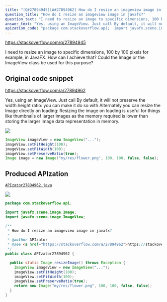 ```yaml
---
title: "[Q#27894945][A#27894962] How do I resize an imageview image in javafx?"
question_title: "How do I resize an imageview image in javafx?"
question_text: "I need to resize an image to specific dimensions, 100 by 100 pixels for example, in JavaFX. How can I achieve that? Could the Image or the ImageView class be used for this purpose?"
answer_text: "Yes, using an ImageView. Just call By default, it will not preserve the width:height ratio: you can make it do so with Alternately you can resize the Image directly on loading: Resizing the image on loading is useful for things like thumbnails of larger images as the memory required is lower than storing the larger image data representation in memory."
apization_code: "package com.stackoverflow.api;  import javafx.scene.image.Image; import javafx.scene.image.ImageView;  /**  * How do I resize an imageview image in javafx?  *  * @author APIzator  * @see <a href=\"https://stackoverflow.com/a/27894962\">https://stackoverflow.com/a/27894962</a>  */ public class APIzator27894962 {    public static Image resizeImage() throws Exception {     ImageView imageView = new ImageView(\"...\");     imageView.setFitHeight(100);     imageView.setFitWidth(100);     imageView.setPreserveRatio(true);     return new Image(\"my/res/flower.png\", 100, 100, false, false);   } }"
---
```


https://stackoverflow.com/q/27894945

I need to resize an image to specific dimensions, 100 by 100 pixels for example, in JavaFX.
How can I achieve that? Could the Image or the ImageView class be used for this purpose?



## Original code snippet

https://stackoverflow.com/a/27894962

Yes, using an ImageView. Just call
By default, it will not preserve the width:height ratio: you can make it do so with
Alternately you can resize the Image directly on loading:
Resizing the image on loading is useful for things like thumbnails of larger images as the memory required is lower than storing the larger image data representation in memory.

<div class="code-logo"><img src="/stackoverflow.png" /></div>

```java
ImageView imageView = new ImageView("...");
imageView.setFitHeight(100);
imageView.setFitWidth(100);
imageView.setPreserveRatio(true);
Image image = new Image("my/res/flower.png", 100, 100, false, false);
```

## Produced APIzation

[`APIzator27894962.java`](https://github.com/blind-papers/apization-temp-data/raw/main/search/APIzator27894962.java)

<div class="code-logo"><img src="/apizator.png" /></div>

```java
package com.stackoverflow.api;

import javafx.scene.image.Image;
import javafx.scene.image.ImageView;

/**
 * How do I resize an imageview image in javafx?
 *
 * @author APIzator
 * @see <a href="https://stackoverflow.com/a/27894962">https://stackoverflow.com/a/27894962</a>
 */
public class APIzator27894962 {

  public static Image resizeImage() throws Exception {
    ImageView imageView = new ImageView("...");
    imageView.setFitHeight(100);
    imageView.setFitWidth(100);
    imageView.setPreserveRatio(true);
    return new Image("my/res/flower.png", 100, 100, false, false);
  }
}

```